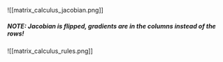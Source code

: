 ![[matrix_calculus_jacobian.png]]

##### NOTE: Jacobian is flipped, gradients are in the columns instead of the rows!


![[matrix_calculus_rules.png]]
